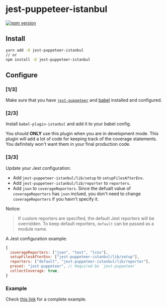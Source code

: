 # jest-puppeteer-istanbul

<p>
  <a href="http://badge.fury.io/js/jest-puppeteer-istanbul"><img src="https://badge.fury.io/js/jest-puppeteer-istanbul.svg" alt="npm version"></a>
</p>

## Install

```bash
yarn add -D jest-puppeteer-istanbul
// or
npm install -D jest-puppeteer-istanbul
```

## Configure

### [1/3]

Make sure that you have [`jest-puppeteer`](https://github.com/smooth-code/jest-puppeteer) and [babel](https://github.com/babel/babel) installed and configured.

### [2/3]

Install `babel-plugin-istanbul` and add it to your babel config.

You should **ONLY** use this plugin when you are in development mode. This plugin will add a lot of code for keeping track of the coverage statements. You definitely won't want them in your final production code.

### [3/3]

Update your Jest configuration:

- Add `jest-puppeteer-istanbul/lib/setup` to `setupFilesAfterEnv`.
- Add `jest-puppeteer-istanbul/lib/reporter` to `reporters`.
- Add `json` to `coverageReporters`. Since the defualt value of `coverageReporters` has `json` inclued, you don't need to change `coverageReporters` if you havn't specify it.

Notice:

> If custom reporters are specified, the default Jest reporters will be overridden. To keep default reporters, `default` can be passed as a module name.

A Jest configuration example:
```js
{
  coverageReporters: ["json", "text", "lcov"],
  setupFilesAfterEnv: ["jest-puppeteer-istanbul/lib/setup"],
  reporters: ["default", "jest-puppeteer-istanbul/lib/reporter"],
  preset: "jest-puppeteer", // Required be `jest-puppeteer`
  collectCoverage: true,
}
```

### Example

Check [this link](https://github.com/ocavue/jest-puppeteer-istanbul/tree/master/example) for a complete example.
